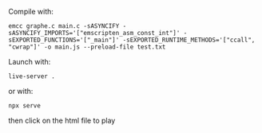 Compile with:
```
emcc graphe.c main.c -sASYNCIFY -sASYNCIFY_IMPORTS='["emscripten_asm_const_int"]' -sEXPORTED_FUNCTIONS='["_main"]' -sEXPORTED_RUNTIME_METHODS='["ccall", "cwrap"]' -o main.js --preload-file test.txt
```
Launch with:
```
live-server .
```
or with:
```
npx serve
```
then click on the html file to play